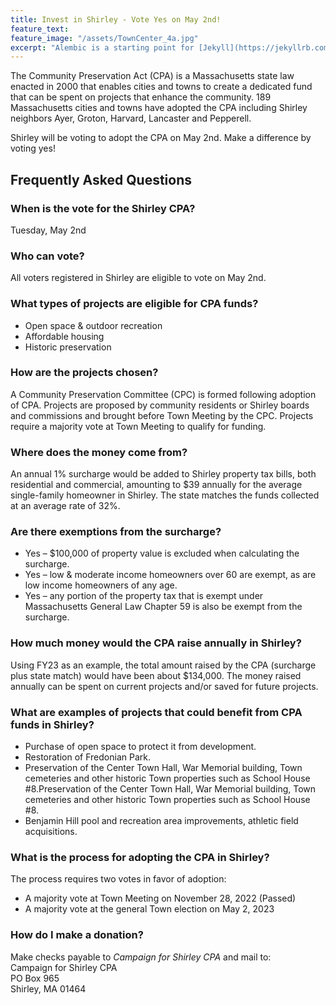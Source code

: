 ```yaml
---
title: Invest in Shirley - Vote Yes on May 2nd!
feature_text: 
feature_image: "/assets/TownCenter_4a.jpg"
excerpt: "Alembic is a starting point for [Jekyll](https://jekyllrb.com/) projects. Rather than starting from scratch, this boilerplate is designed to get the ball rolling immediately. Install it, configure it, tweak it, push it."
---
```


The Community Preservation Act (CPA) is a Massachusetts state law enacted in 2000 that enables cities and towns to create a dedicated fund that can be spent on projects that enhance the community. 189 Massachusetts cities and towns have adopted the CPA including Shirley neighbors Ayer, Groton, Harvard, Lancaster and Pepperell.

Shirley will be voting to adopt the CPA on May 2nd. Make a difference by voting yes!

## Frequently Asked Questions

### When is the vote for the Shirley CPA?

Tuesday, May 2nd

### Who can vote?

All voters registered in Shirley are eligible to vote on May 2nd. 

### What types of projects are eligible for CPA funds?

 - Open space & outdoor recreation
 - Affordable housing
 - Historic preservation

### How are the projects chosen?

A Community Preservation Committee (CPC) is formed following adoption of CPA. Projects are proposed by community residents or Shirley boards and commissions and brought before Town Meeting by the CPC. Projects require a majority vote at Town Meeting to qualify for funding.

### Where does the money come from?

An annual 1% surcharge would be added to Shirley property tax bills, both residential and commercial, amounting to $39 annually for the average single-family homeowner in Shirley. The state matches the funds collected at an average rate of 32%.

### Are there exemptions from the surcharge?

 - Yes – $100,000 of property value is excluded when calculating the surcharge.
 - Yes – low & moderate income homeowners over 60 are exempt, as are low income homeowners of any age.
 - Yes – any portion of the property tax that is exempt under Massachusetts General Law Chapter 59 is also be exempt from the surcharge.

### How much money would the CPA raise annually in Shirley?

Using FY23 as an example, the total amount raised by the CPA (surcharge plus state match) would have been about $134,000. The money raised annually can be spent on current projects and/or saved for future projects.

### What are examples of projects that could benefit from CPA funds in Shirley?

 - Purchase of open space to protect it from development.
 - Restoration of Fredonian Park.
 - Preservation of the Center Town Hall, War Memorial building, Town cemeteries and other historic Town properties such as School House #8.Preservation of the Center Town Hall, War Memorial building, Town cemeteries and other historic Town properties such as School House #8.
 - Benjamin Hill pool and recreation area improvements, athletic field acquisitions.

### What is the process for adopting the CPA in Shirley?

The process requires two votes in favor of adoption:
 - A majority vote at Town Meeting on November 28, 2022 (Passed)
 - A majority vote at the general Town election on May 2, 2023

### How do I make a donation?

Make checks payable to *Campaign for Shirley CPA* and mail to:<br>
Campaign for Shirley CPA<br>
PO Box 965<br>
Shirley, MA  01464

